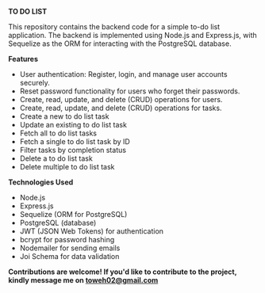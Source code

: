 **TO DO LIST**

This repository contains the backend code for a simple to-do list application. 
The backend is implemented using Node.js and Express.js, with Sequelize as the ORM for interacting with the PostgreSQL database.

**Features**
- User authentication: Register, login, and manage user accounts securely.
- Reset password functionality for users who forget their passwords.
- Create, read, update, and delete (CRUD) operations for users.
- Create, read, update, and delete (CRUD) operations for tasks.
- Create a new to do list task
- Update an existing to do list task
- Fetch all to do list tasks
- Fetch a single to do list task by ID
- Filter tasks by completion status
- Delete a to do list task
- Delete multiple to do list task
  

**Technologies Used**
- Node.js
- Express.js
- Sequelize (ORM for PostgreSQL)
- PostgreSQL (database)
- JWT (JSON Web Tokens) for authentication
- bcrypt for password hashing
- Nodemailer for sending emails
- Joi Schema for data validation


  
**Contributions are welcome! If you'd like to contribute to the project, kindly message me on toweh02@gmail.com**



